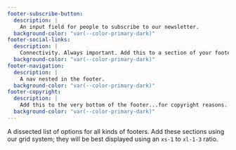 ```yaml
---
footer-subscribe-button:
  description: |
    An input field for people to subscribe to our newsletter.
  background-color: "var(--color-primary-dark)"
footer-social-links:
  description: |
    Connectivity. Always important. Add this to a section of your footer for impact.
  background-color: "var(--color-primary-dark)"
footer-navigation:
  description: |
    A nav nested in the footer.
  background-color: "var(--color-primary-dark)"
footer-copyright:
  description: |
    Add this to the very bottom of the footer...for copyright reasons.
  background-color: "var(--color-primary-dark)"
---
```

A dissected list of options for all kinds of footers. Add these sections using our grid system; they will be best displayed using an ```xs-1``` to ```xl-1-3``` ratio.
